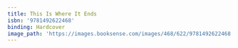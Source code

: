 ```yaml
---
title: This Is Where It Ends
isbn: '9781492622468'
binding: Hardcover
image_path: 'https://images.booksense.com/images/468/622/9781492622468.jpg'
---
```


